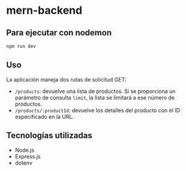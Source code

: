 # mern-backend

## Para ejecutar con nodemon

```bash
npm run dev
```

## Uso

La aplicación maneja dos rutas de solicitud GET:

- `/products`: devuelve una lista de productos. Si se proporciona un parámetro de consulta `limit`, la lista se limitará a ese número de productos.
- `/products/:productId`: devuelve los detalles del producto con el ID especificado en la URL.

## Tecnologías utilizadas

- Node.js
- Express.js
- dotenv
